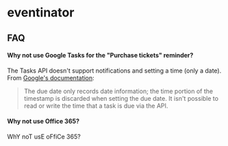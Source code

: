 # eventinator

## FAQ

#### Why not use Google Tasks for the "Purchase tickets" reminder?

The Tasks API doesn't support notifications and setting a time (only a date). From [Google's documentation](https://developers.google.com/tasks/reference/rest/v1/tasks#Task):

> The due date only records date information; the time portion of the timestamp is discarded when setting the due date. It isn't possible to read or write the time that a task is due via the API.

#### Why not use Office 365?

WhY noT usE oFfiCe 365?
